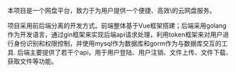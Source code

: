 本项目是一个网盘平台，致力于为用户提供一个便捷、高效\的云网盘服务。

项目采用前后端分离的开发方式。前端整体基于Vue框架搭建；后端采用golang作为开发语言，通过gin框架来实现后端api请求处理，利用token框架来对用户进行身份识别和权限控制，并使用mysql作为数据库和gorm作为与数据库交互的工具.
后端主要提供了若干个api，用于用户登陆、用户注销、文件上传、文件下载、获取文件等功能。
